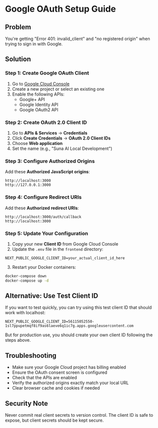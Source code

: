 # Google OAuth Setup Guide

## Problem
You're getting "Error 401: invalid_client" and "no registered origin" when trying to sign in with Google.

## Solution

### Step 1: Create Google OAuth Client

1. Go to [Google Cloud Console](https://console.cloud.google.com/)
2. Create a new project or select an existing one
3. Enable the following APIs:
   - Google+ API
   - Google Identity API
   - Google OAuth2 API

### Step 2: Create OAuth 2.0 Client ID

1. Go to **APIs & Services** → **Credentials**
2. Click **Create Credentials** → **OAuth 2.0 Client IDs**
3. Choose **Web application**
4. Set the name (e.g., "Suna AI Local Development")

### Step 3: Configure Authorized Origins

Add these **Authorized JavaScript origins**:
```
http://localhost:3000
http://127.0.0.1:3000
```

### Step 4: Configure Redirect URIs

Add these **Authorized redirect URIs**:
```
http://localhost:3000/auth/callback
http://localhost:3000
```

### Step 5: Update Your Configuration

1. Copy your new **Client ID** from Google Cloud Console
2. Update the `.env` file in the `frontend` directory:

```env
NEXT_PUBLIC_GOOGLE_CLIENT_ID=your_actual_client_id_here
```

3. Restart your Docker containers:

```bash
docker-compose down
docker-compose up -d
```

## Alternative: Use Test Client ID

If you want to test quickly, you can try using this test client ID that should work with localhost:

```
NEXT_PUBLIC_GOOGLE_CLIENT_ID=56115052550-1sl7ppupetmqf8if9as6laeve6q1ic7g.apps.googleusercontent.com
```

But for production use, you should create your own client ID following the steps above.

## Troubleshooting

- Make sure your Google Cloud project has billing enabled
- Ensure the OAuth consent screen is configured
- Check that the APIs are enabled
- Verify the authorized origins exactly match your local URL
- Clear browser cache and cookies if needed

## Security Note

Never commit real client secrets to version control. The client ID is safe to expose, but client secrets should be kept secure.